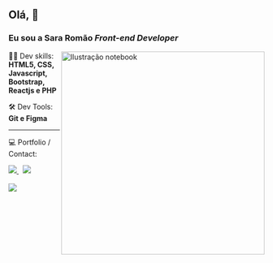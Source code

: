

<!--
**Sara01romao/Sara01romao** is a ✨ _special_ ✨ repository because its `README.md` (this file) appears on your GitHub profile.-->




## Olá, :wave:
### Eu sou a Sara Romão  <em>   Front-end Developer</em>
  
 <img src="https://user-images.githubusercontent.com/46323667/167675818-6774373c-e6b5-48f3-a552-e83413f16680.svg" min-width="300px" max-width="300px" width="400px" align="right" alt="Ilustração notebook">
  
<div>
 
  
:woman_technologist: Dev skills:  <strong>HTML5, CSS, Javascript, Bootstrap, Reactjs e PHP</strong>
 

    
:hammer_and_wrench: Dev Tools:<strong> Git e Figma</strong>
  
 <hr>
  
  💻  Portfolio / Contact: <br>
  <div style="margin-top: 10px">
    <a href="https://sara01romao.github.io/portfolio/"  target="_blank">
      <img src="https://img.shields.io/badge/Portfolio-%23000000.svg?style=for-the-badge&logo=firefox&logoColor=#FF7139" />
    </a>
    &nbsp;  
    <a href="https://www.linkedin.com/in/sara-rom%C3%A3o-abbb8917b/"  target="_blank">
      <img src="https://img.shields.io/badge/LinkedIn-0077B5?style=for-the-badge&logo=linkedin&logoColor=white" />
    </a>
     </div>
 </div>
 
<br>

<img src="https://badges.krynn.dev/email?address=sara-romao.live.com">





